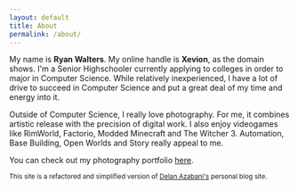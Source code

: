 ```yaml
---
layout: default
title: About
permalink: /about/
---
```


My name is **Ryan Walters**. My online handle is **Xevion**, as the domain shows. I'm a Senior Highschooler currently
applying to colleges in order to major in Computer Science. While relatively inexperienced, I have a lot of drive to succeed
in Computer Science and put a great deal of my time and energy into it.

Outside of Computer Science, I really love photography. For me, it combines artistic release with the precision of digital work.
I also enjoy videogames like RimWorld, Factorio, Modded Minecraft and The Witcher 3. Automation, Base Building, Open
Worlds and Story really appeal to me.

You can check out my photography portfolio [here][photography-portfolio].

<small>This site is a refactored and simplified version of [Delan Azabani's][delan-azabani] personal blog site.</small>



[photography-portfolio]: https://www.rcw.photos/
[delan-azabani]: https://www.azabani.com